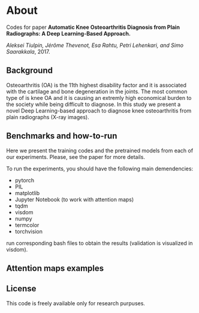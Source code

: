 # About
Codes for paper **Automatic Knee Osteoarthritis Diagnosis from Plain Radiographs: A Deep Learning-Based Approach.**

*Aleksei Tiulpin, Jérôme Thevenot, Esa Rahtu, Petri Lehenkari, and Simo Saarakkala*, 2017.

## Background

Osteoarthritis (OA) is the 11th highest disability factor and it is associated with the cartilage and bone degeneration in the joints. The most common type of is knee OA and it is causing an extremly high economical burden to the society while being difficult to diagnose. In this study we present a novel Deep Learning-based approach to diagnose knee osteoarthritis from plain radiographs (X-ray images). 

## Benchmarks and how-to-run

Here we present the training codes and the pretrained models from each of our experiments. Please, see the paper for more details.

To run the experiments, you should have the following main demendencies:

* pytorch
* PIL
* matplotlib
* Jupyter Notebook (to work with attention maps)
* tqdm
* visdom
* numpy
* termcolor
* torchvision

run corresponding bash files to obtain the results (validation is visualized in visdom). 

## Attention maps examples

## License

This code is freely available only for research purpuses. 

